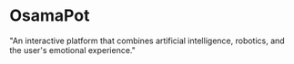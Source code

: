 # OsamaPot
"An interactive platform that combines artificial intelligence, robotics, and the user's emotional experience."
